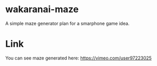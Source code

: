 # wakaranai-maze
A simple maze generator plan for a smarphone game idea.

# Link
You can see maze generated here: https://vimeo.com/user97223025
